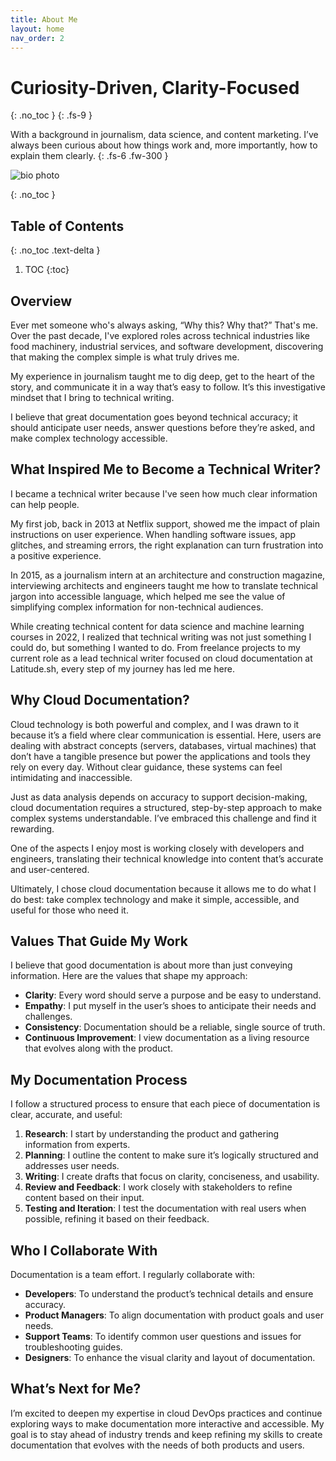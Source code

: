 ```yaml
---
title: About Me
layout: home
nav_order: 2
---
```


# Curiosity-Driven, Clarity-Focused
{: .no_toc }
{: .fs-9 }

With a background in journalism, data science, and content marketing. I’ve always been curious about how things work and, more importantly, how to explain them clearly. 
{: .fs-6 .fw-300 }

![bio photo]({{site.basurl}}/images/bio-photo.png)

{: .no_toc }

## Table of Contents
{: .no_toc .text-delta }

1. TOC
{:toc}

## Overview

Ever met someone who's always asking, “Why this? Why that?” That's me. Over the past decade, I've explored roles across technical industries like food machinery, industrial services, and software development, discovering that making the complex simple is what truly drives me.

My experience in journalism taught me to dig deep, get to the heart of the story, and communicate it in a way that’s easy to follow. It’s this investigative mindset that I bring to technical writing. 

I believe that great documentation goes beyond technical accuracy; it should anticipate user needs, answer questions before they’re asked, and make complex technology accessible.


## What Inspired Me to Become a Technical Writer?

I became a technical writer because I've seen how much clear information can help people.

My first job, back in 2013 at Netflix support, showed me the impact of plain instructions on user experience. When handling software issues, app glitches, and streaming errors, the right explanation can turn frustration into a positive experience.

In 2015, as a journalism intern at an architecture and construction magazine, interviewing architects and engineers taught me how to translate technical jargon into accessible language, which helped me see the value of simplifying complex information for non-technical audiences.

While creating technical content for data science and machine learning courses in 2022, I realized that technical writing was not just something I could do, but something I wanted to do. From freelance projects to my current role as a lead technical writer focused on cloud documentation at Latitude.sh, every step of my journey has led me here.

## Why Cloud Documentation?

Cloud technology is both powerful and complex, and I was drawn to it because it’s a field where clear communication is essential. Here, users are dealing with abstract concepts (servers, databases, virtual machines) that don’t have a tangible presence but power the applications and tools they rely on every day. Without clear guidance, these systems can feel intimidating and inaccessible.

Just as data analysis depends on accuracy to support decision-making, cloud documentation requires a structured, step-by-step approach to make complex systems understandable. I’ve embraced this challenge and find it rewarding.

One of the aspects I enjoy most is working closely with developers and engineers, translating their technical knowledge into content that’s accurate and user-centered. 

Ultimately, I chose cloud documentation because it allows me to do what I do best: take complex technology and make it simple, accessible, and useful for those who need it.


## Values That Guide My Work

I believe that good documentation is about more than just conveying information. Here are the values that shape my approach:

- **Clarity**: Every word should serve a purpose and be easy to understand.
- **Empathy**: I put myself in the user’s shoes to anticipate their needs and challenges.
- **Consistency**: Documentation should be a reliable, single source of truth.
- **Continuous Improvement**: I view documentation as a living resource that evolves along with the product.

## My Documentation Process

I follow a structured process to ensure that each piece of documentation is clear, accurate, and useful:

1. **Research**: I start by understanding the product and gathering information from experts.
2. **Planning**: I outline the content to make sure it’s logically structured and addresses user needs.
3. **Writing**: I create drafts that focus on clarity, conciseness, and usability.
4. **Review and Feedback**: I work closely with stakeholders to refine content based on their input.
5. **Testing and Iteration**: I test the documentation with real users when possible, refining it based on their feedback.

## Who I Collaborate With

Documentation is a team effort. I regularly collaborate with:

- **Developers**: To understand the product’s technical details and ensure accuracy.
- **Product Managers**: To align documentation with product goals and user needs.
- **Support Teams**: To identify common user questions and issues for troubleshooting guides.
- **Designers**: To enhance the visual clarity and layout of documentation.

## What’s Next for Me?

I’m excited to deepen my expertise in cloud DevOps practices and continue exploring ways to make documentation more interactive and accessible. My goal is to stay ahead of industry trends and keep refining my skills to create documentation that evolves with the needs of both products and users.
